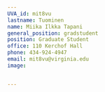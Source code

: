 ```yaml
---
UVA_id: mit8vu
lastname: Tuominen
name: Miika Ilkka Tapani
general_position: gradstudent
position: Graduate Student
office: 110 Kerchof Hall
phone: 434-924-4947
email: mit8vu@virginia.edu
image: 


---
```

